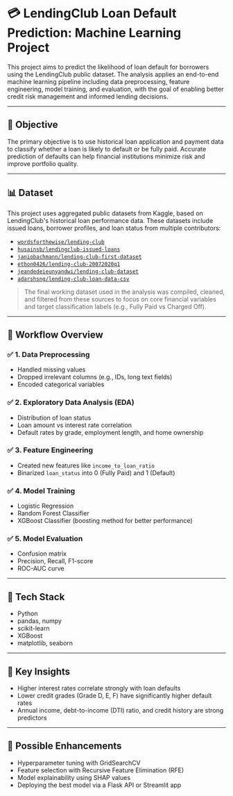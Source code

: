 # 💳 LendingClub Loan Default Prediction: Machine Learning Project

This project aims to predict the likelihood of loan default for borrowers using the LendingClub public dataset. The analysis applies an end-to-end machine learning pipeline including data preprocessing, feature engineering, model training, and evaluation, with the goal of enabling better credit risk management and informed lending decisions.

---

## 🎯 Objective

The primary objective is to use historical loan application and payment data to classify whether a loan is likely to default or be fully paid. Accurate prediction of defaults can help financial institutions minimize risk and improve portfolio quality.

---

## 📊 Dataset

This project uses aggregated public datasets from Kaggle, based on LendingClub's historical loan performance data. These datasets include issued loans, borrower profiles, and loan status from multiple contributors:

- [`wordsforthewise/lending-club`](https://www.kaggle.com/datasets/wordsforthewise/lending-club)
- [`husainsb/lendingclub-issued-loans`](https://www.kaggle.com/datasets/husainsb/lendingclub-issued-loans)
- [`janiobachmann/lending-club-first-dataset`](https://www.kaggle.com/datasets/janiobachmann/lending-club-first-dataset)
- [`ethon0426/lending-club-20072020q1`](https://www.kaggle.com/datasets/ethon0426/lending-club-20072020q1)
- [`jeandedeieunyandwi/lending-club-dataset`](https://www.kaggle.com/datasets/jeandedeieunyandwi/lending-club-dataset)
- [`adarshsng/lending-club-loan-data-csv`](https://www.kaggle.com/datasets/adarshsng/lending-club-loan-data-csv)

> The final working dataset used in the analysis was compiled, cleaned, and filtered from these sources to focus on core financial variables and target classification labels (e.g., Fully Paid vs Charged Off).


---

## 🔁 Workflow Overview

### ✅ 1. Data Preprocessing
- Handled missing values
- Dropped irrelevant columns (e.g., IDs, long text fields)
- Encoded categorical variables

### ✅ 2. Exploratory Data Analysis (EDA)
- Distribution of loan status
- Loan amount vs interest rate correlation
- Default rates by grade, employment length, and home ownership

### ✅ 3. Feature Engineering
- Created new features like `income_to_loan_ratio`
- Binarized `loan_status` into 0 (Fully Paid) and 1 (Default)

### ✅ 4. Model Training
- Logistic Regression
- Random Forest Classifier
- XGBoost Classifier (boosting method for better performance)

### ✅ 5. Model Evaluation
- Confusion matrix
- Precision, Recall, F1-score
- ROC-AUC curve


---

## 🧰 Tech Stack

- Python
- pandas, numpy
- scikit-learn
- XGBoost
- matplotlib, seaborn

---

## 🔬 Key Insights

- Higher interest rates correlate strongly with loan defaults
- Lower credit grades (Grade D, E, F) have significantly higher default rates
- Annual income, debt-to-income (DTI) ratio, and credit history are strong predictors

---

## 🚀 Possible Enhancements

- Hyperparameter tuning with GridSearchCV
- Feature selection with Recursive Feature Elimination (RFE)
- Model explainability using SHAP values
- Deploying the best model via a Flask API or Streamlit app
